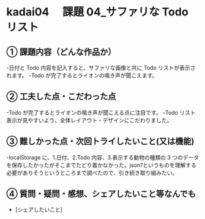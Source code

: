 # kadai04 　課題 04\_サファリな Todo リスト

## ① 課題内容（どんな作品か）

-日付と Todo 内容を記入すると、サファリな画像と共に Todo リストが表示されます。
-Todo が完了するとライオンの鳴き声が聞こえます。

## ② 工夫した点・こだわった点

-Todo が完了するとライオンの鳴き声が聞こえる点に注目です。
-Todo リスト表示が見やすいよう、全体レイアウト・デザインにこだわりました。

## ③ 難しかった点・次回トライしたいこと(又は機能)

-localStorage に、1.日付、2.Todo 内容、3.表示する動物の種類の 3 つのデータを保存したかったがそこまでたどり着かなかった。json?というものを理解する必要がありそうというところまで調べたので、引き続き取り組みたい。

## ④ 質問・疑問・感想、シェアしたいこと等なんでも

- [シェアしたいこと]
